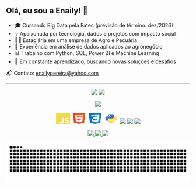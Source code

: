 ## Olá, eu sou a Enaily! 👋

- 🎓 Cursando Big Data pela Fatec (previsão de término: dez/2026)  
- 💡 Apaixonada por tecnologia, dados e projetos com impacto social  
- 🧑‍💼 Estagiária em uma empresa de Agro e Pecuária  
- 🐄 Experiência em análise de dados aplicados ao agronegócio  
- 📊 Trabalho com Python, SQL, Power BI e Machine Learning  
- 🌱 Em constante aprendizado, buscando novas soluções e desafios  

📬 Contato: [enailypereira@yahoo.com](mailto:enailypereira@yahoo.com)

---


<!-- Stats e Trophies lado a lado -->
<p align="center">
  <img width="48%" src="https://github-readme-stats.vercel.app/api?username=NayPereira&show_icons=true&theme=radical&rank_icon=github&include_all_commits=true" />
   <img width="48%" src="https://github-readme-stats.vercel.app/api/top-langs/?username=NayPereira&layout=compact&theme=radical&langs_count=6" />
</p>

<!-- Card de linguagens abaixo -->
<p align="center">
  <img width="40%" src="https://github-profile-trophy.vercel.app/?username=NayPereira&theme=radical&rank=SSS,SS,S,AAA,AA,A" />
</p>




<p align="center">
  <img alt="JavaScript" height="30" width="40" src="https://raw.githubusercontent.com/devicons/devicon/master/icons/javascript/javascript-plain.svg">
  <img alt="HTML5" height="30" width="40" src="https://raw.githubusercontent.com/devicons/devicon/master/icons/html5/html5-original.svg">
  <img alt="CSS3" height="30" width="40" src="https://raw.githubusercontent.com/devicons/devicon/master/icons/css3/css3-original.svg">
  <img alt="Python" height="30" width="40" src="https://raw.githubusercontent.com/devicons/devicon/master/icons/python/python-original.svg">
  <img src="https://cdn.jsdelivr.net/gh/devicons/devicon@latest/icons/azuresqldatabase/azuresqldatabase-original.svg">
  <img src="https://cdn.jsdelivr.net/gh/devicons/devicon@latest/icons/postman/postman-original.svg">
  <img src="https://cdn.jsdelivr.net/gh/devicons/devicon@latest/icons/rstudio/rstudio-original.svg">
          
          
</p>





<p align="center">
  <a href="https://www.instagram.com/enaily.pereira/?igsh=MXZlNmg4MXNzemlmbg%3D%3D#" target="_blank">
    <img src="https://img.shields.io/badge/-Instagram-%23E4405F?style=for-the-badge&logo=instagram&logoColor=white" />
  </a>
  <a href="mailto:enailypereira@yahoo.com" target="_blank">
    <img src="https://img.shields.io/badge/-Yahoo-%230077B5?style=for-the-badge&logo=yahoo&logoColor=white" />
  </a>
  <a href="https://www.linkedin.com/in/enaily-pereira-19162018b/" target="_blank">
    <img src="https://img.shields.io/badge/-LinkedIn-%230077B5?style=for-the-badge&logo=linkedin&logoColor=white" />
  </a>
</p>


![Snake animation](https://github.com/NayPereira/NayPereira/blob/output/github-contribution-grid-snake.svg)

